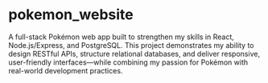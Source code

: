 # pokemon_website
A full-stack Pokémon web app built to strengthen my skills in React, Node.js/Express, and PostgreSQL. This project demonstrates my ability to design RESTful APIs, structure relational databases, and deliver responsive, user-friendly interfaces—while combining my passion for Pokémon with real-world development practices.
